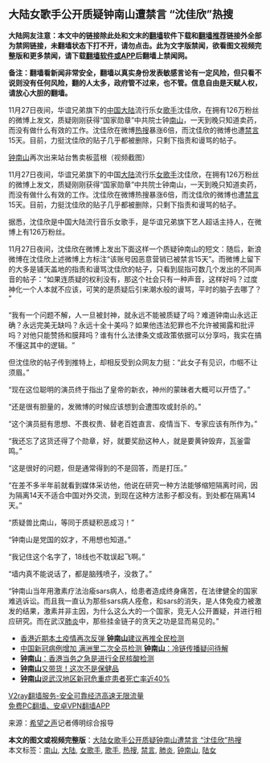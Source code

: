  <h2>大陆女歌手公开质疑钟南山遭禁言 “沈佳欣”热搜</h2> <p class="notice"><b>大陆网友注意：本文中的链接除此处和文末的<a href="https://github.com/bannedbook/fanqiang" >翻墙</a>软件下载和<a href="https://github.com/killgcd/justmysocks/blob/master/README.md">翻墙推荐</a>链接外全部为禁网链接，未翻墙状态下打不开，请勿点击。此为文字版禁闻，欲看图文视频完整版和更多禁闻，请下载<a href="https://github.com/bannedbook/fanqiang">翻墙软件或APP</a>后翻墙上禁闻网。</p><p>备注：翻墙看新闻非常安全，翻墙以真实身份发表敏感言论有一定风险，但只看不说则没有任何风险，翻的人太多，政府管不过来，也不管。信息自由是天赋人权，请放心大胆的翻墙。</b></p>  <div class="entry"> <p id="summary">11月27日夜间，华谊兄弟旗下的<span class='wp_keywordlink_affiliate'><a href="https://www.bannedbook.org/" title="中国" target="_blank">中国</a></span><span class='wp_keywordlink_affiliate'><a href="https://www.bannedbook.org/" title="大陆" target="_blank">大陆</a></span>流行乐女<a href="https://www.bannedbook.org/bnews/tag/%e6%ad%8c%e6%89%8b/" class="st_tag internal_tag" rel="tag" title="标签 歌手 下的日志">歌手</a>沈佳欣，在拥有126万粉丝的微博上发文，质疑刚刚获得“国家勋章”中共院士钟<a href="https://www.bannedbook.org/bnews/tag/%E5%8D%97%E5%B1%B1/" class="st_tag internal_tag" rel="tag" title="标签 南山 下的日志">南山</a>，一天到晚只知道卖药，而没有做什么有效的工作。沈佳欣在微博<a href="https://www.bannedbook.org/bnews/tag/%E7%83%AD%E6%90%9C/" class="st_tag internal_tag" rel="tag" title="标签 热搜 下的日志">热搜</a>暴涨6倍，而沈佳欣的微博也遭<span class='wp_keywordlink_affiliate'><a href="https://www.bannedbook.org/bnews/bblog/" title="禁言博客" target="_blank">禁言</a></span>15天。目前，力挺沈佳欣的贴子几乎都被删除，只剩下指责和谩骂的帖子。</p> <p id="conimg"><a href="https://www.bannedbook.org/bnews/tag/%e9%92%9f%e5%8d%97%e5%b1%b1/" class="st_tag internal_tag" rel="tag" title="标签 钟南山 下的日志">钟南山</a>再次出来站台售卖板蓝根（视频截图）</p> <p>11月27日夜间，华谊兄弟旗下的中国<a href="https://www.bannedbook.org/bnews/tag/%e5%a4%a7%e9%99%86/" class="st_tag internal_tag" rel="tag" title="标签 大陆 下的日志">大陆</a>流行乐<a href="https://www.bannedbook.org/bnews/tag/%e5%a5%b3%e6%ad%8c%e6%89%8b/" class="st_tag internal_tag" rel="tag" title="标签 女歌手 下的日志">女歌手</a>沈佳欣，在拥有126万粉丝的微博上发文，质疑刚刚获得“国家勋章”中共院士钟南山，一天到晚只知道卖药，而没有做什么有效的工作。沈佳欣在微博热搜暴涨6倍，而沈佳欣的微博也遭<a href="https://www.bannedbook.org/bnews/tag/%E7%A6%81%E8%A8%80/" class="st_tag internal_tag" rel="tag" title="标签 禁言 下的日志">禁言</a>15天。目前，力挺沈佳欣的贴子几乎都被删除，只剩下指责和谩骂的帖子。</p> <p>据悉，沈佳欣是中国大陆流行音乐女歌手，是华谊兄弟旗下艺人超话主持人，在微博上有126万粉丝。</p>  <p>11月27日夜间，沈佳欣在微博上发出下面这样一个质疑钟南山的短文：随后，新浪微博在沈佳欣上述微博上方标注“该账号因恶意营销已被禁言15天”。而微博上留下的大多是铺天盖地的指责和谩骂沈佳欣的帖子，只看到屈指可数几个发出的不同声音的帖子：“如果连质疑的权利没有，那这个社会只有一种声音，这样好吗？过度神化一个人本就不应该，可笑的是质疑后引来潮水般的谩骂，平时的脑子去哪了？​”</p> <p>“我有一个问题不解，人一旦被封神，就永远不能被质疑了吗？难道钟南山永远正确？永远完美无缺吗？永远十全十美吗？如果他违法犯罪也不允许被揭露和批评吗？对他只能赞扬和膜拜吗？谁有什么法律条文或政策依据可以分享吗，我实在搞不懂这其中的逻辑。​”</p> <p>但沈佳欣的帖子传到推特上，却相反受到众网友力挺：“此女子有见识，巾帼不让须眉。”</p> <p>“现在这位聪明的演员终于指出了皇帝的新衣，神州的蒙昧者大概可以开悟了。”</p>  <p>“还是很有胆量的，发微博的时候应该想到会遭围攻或封杀的。”</p> <p>“这个演员挺有思想、不畏权贵、替老百姓直言、疫情当下、专家应该有所作为。”</p> <p>“我还忘了这货还得了个勋章，好，就要奖励这种人，就是要黄钟毁弃，瓦釜雷鸣。”</p> <p>“这是很好的问题，但是通常得到的不是回答，而是打压。”</p>  <p>“在差不多半年前就看到媒体采访他，他说在研究一种方法能够缩短隔离时间，因为隔离14天不适合中国对外交流，到现在这种方法影子都没有。到处都在隔离14天。”</p> <p>“质疑兽比南山，等同于质疑积恶成习！”</p> <p>“钟南山是党国的奴才，不用想也知道。”</p> <p>“我记住这个名字了，18线也不耽误起飞啊。”</p>  <p>“墙内真不能说话了，都是脑残喷子，没救了。”</p> <p>“钟南山当年用激素疗法治瘉sars病人，给患者造成终身痛苦，在法律健全的国家难逃诉讼。而且我一直认为那些sars病人痊愈，和sars的消失，是人体免疫力被激发的结果，激素并非主因，为什么这么大的一个国家，竞无人公开置疑，并进行相应研究。而在武汉<a href="https://www.bannedbook.org/bnews/tag/%e8%82%ba%e7%82%8e/" class="st_tag internal_tag" rel="tag" title="标签 肺炎 下的日志">肺炎</a>中，那些挂金链子的贪天之功是显而易见的。”</p> <ul class='op-related-articles' title='相关阅读'> <li><a href='https://www.bannedbook.org/bnews/ssgc/20201129/1438842.html' target='_blank'>香港近期本土疫情再次反弹 <b>钟南山</b>建议再推全民检测</a></li> <li><a href='https://www.bannedbook.org/bnews/headline/20201128/1438322.html' target='_blank'>中国新冠病例增加 满洲里二次全员检测 <b>钟南山</b>：冷链传播疑问待解</a></li> <li><a href='https://www.bannedbook.org/bnews/baitai/20201127/1438180.html' target='_blank'><b>钟南山</b>：香港当务之急是进行全民核酸检测</a></li> <li><a href='https://www.bannedbook.org/bnews/cbnews/20201124/1436256.html' target='_blank'><b>钟南山</b>又带货！这次不是保健品</a></li> <li><a href='https://www.bannedbook.org/bnews/headline/20201121/1434758.html' target='_blank'><b>钟南山</b>说武汉地区新冠危重症患者死亡率近40%</a></li> </ul> <p class="texttj"> <a href="https://www.bannedbook.org/forum23/topic22702.html" target="_blank">V2ray翻墙服务-安全可靠经济高速无限流量</a><br/> <a href="https://github.com/bannedbook/fanqiang/wiki/%E7%A6%81%E9%97%BB%E7%BD%91%E5%AE%89%E5%8D%93%E7%BF%BB%E5%A2%99%E6%96%B0%E9%97%BBAPP" target="_blank">免费PC翻墙、安卓VPN翻墙APP</a></p><p> 来源：<span class='wp_keywordlink_affiliate'><a href="https://www.soundofhope.org" title="希望之声" target="_blank">希望之声</a></span>记者傅明综合报导 </p><a name='sharetosocial'></a>       <div><b>本文的图文或视频完整版</b>：<a href='https://www.bannedbook.org/bnews/cbnews/20201129/1438944.html'>大陆女歌手公开质疑钟南山遭禁言 “沈佳欣”热搜</a></div>  </div><!--END ENTRY--> <div class="postfooter"> <div>本文标签：<a href="https://www.bannedbook.org/bnews/tag/%E5%8D%97%E5%B1%B1/" rel="tag">南山</a>, <a href="https://www.bannedbook.org/bnews/tag/%e5%a4%a7%e9%99%86/" rel="tag">大陆</a>, <a href="https://www.bannedbook.org/bnews/tag/%e5%a5%b3%e6%ad%8c%e6%89%8b/" rel="tag">女歌手</a>, <a href="https://www.bannedbook.org/bnews/tag/%e6%ad%8c%e6%89%8b/" rel="tag">歌手</a>, <a href="https://www.bannedbook.org/bnews/tag/%E7%83%AD%E6%90%9C/" rel="tag">热搜</a>, <a href="https://www.bannedbook.org/bnews/tag/%E7%A6%81%E8%A8%80/" rel="tag">禁言</a>, <a href="https://www.bannedbook.org/bnews/tag/%e8%82%ba%e7%82%8e/" rel="tag">肺炎</a>, <a href="https://www.bannedbook.org/bnews/tag/%e9%92%9f%e5%8d%97%e5%b1%b1/" rel="tag">钟南山</a>, <a href="https://www.bannedbook.org/bnews/tag/%E9%99%86%E5%A5%B3/" rel="tag">陆女</a></div>  </div><!--END POSTFOOTER--> 